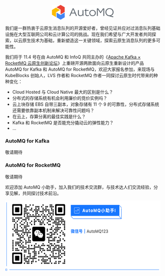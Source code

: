 <!--

**Here are some ideas to get you started:**

🙋‍♀️ A short introduction - what is your organization all about?
🌈 Contribution guidelines - how can the community get involved?
👩‍💻 Useful resources - where can the community find your docs? Is there anything else the community should know?
🍿 Fun facts - what does your team eat for breakfast?
🧙 Remember, you can do mighty things with the power of [Markdown](https://docs.github.com/github/writing-on-github/getting-started-with-writing-and-formatting-on-github/basic-writing-and-formatting-syntax)
-->

<p align="center">
  <img src="https://raw.githubusercontent.com/AutoMQ/.github/main/profile/automq_logo.png" width="200" height="48" alt="AutoMQ - 引领消息和流存储走向云原生时代" />
</p>

我们是一群热衷于云原生消息队列的开源爱好者，曾经见证并应对过消息队列基础设施在大型互联网公司和云计算公司的挑战。现在我们希望与广大开发者共同探索，以云原生技术为基础，重新塑造这一关键领域，探索云原生消息队列的更多可能性。

我们将于 11.4 号在由 AutoMQ 和 InfoQ 共同主办的《[Apache Kafka × RocketMQ 云原生创新论坛](https://mp.weixin.qq.com/s/bU04iDeb10hVxofQsgWQDg)》上重磅开源两款面向云原生重新设计的产品 AutoMQ for Kafka 和 AutoMQ for RocketMQ，欢迎大家报名参加，来现场与 KubeBlocks 创始人，LVS 作者和 RocketMQ 作者一同探讨云原生时代带来的种种变化：

* Cloud Hosted 与 Cloud Native 最大的区别是什么？
* 分布式的存储系统有机会利用廉价的竞价实例吗？
* 云上块存储 EBS 自带三副本，对象存储有 11 个 9 的可靠性，分布式存储系统还需要依靠副本机制来解决可靠性问题吗？
* 在云上，存算分离的最佳实践是什么？
* Kafka 和 RocketMQ 是否能充分撬动云的弹性能力？
* ...

### AutoMQ for Kafka
敬请期待

### AutoMQ for RocketMQ
敬请期待

欢迎添加 AutoMQ 小助手，加入我们的技术交流群，与技术达人们交流经验，分享见解，共同探讨技术前沿。
<p align="center">
  <img src="https://raw.githubusercontent.com/AutoMQ/.github/main/profile/image.png" width="572.5" height="231.5" alt="AutoMQ - 引领消息和流存储走向云原生时代" />
</p>
